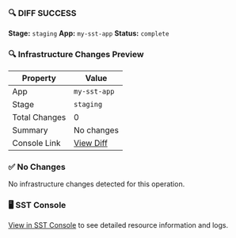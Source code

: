 ### 🔍 DIFF SUCCESS

**Stage:** `staging`
**App:** `my-sst-app`
**Status:** `complete`

### 🔍 Infrastructure Changes Preview

| Property | Value |
|----------|-------|
| App | `my-sst-app` |
| Stage | `staging` |
| Total Changes | 0 |
| Summary | No changes |
| Console Link | [View Diff](https://console.sst.dev/my-sst-app/staging/diffs/nochanges123) |

### ✅ No Changes

No infrastructure changes detected for this operation.

### 🖥️ SST Console

[View in SST Console](https://console.sst.dev/my-sst-app/staging/diffs/nochanges123) to see detailed resource information and logs.